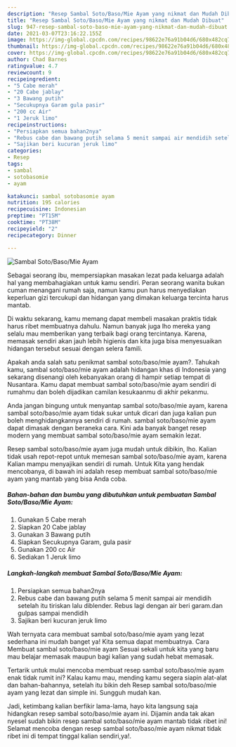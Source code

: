 ```yaml
---
description: "Resep Sambal Soto/Baso/Mie Ayam yang nikmat dan Mudah Dibuat"
title: "Resep Sambal Soto/Baso/Mie Ayam yang nikmat dan Mudah Dibuat"
slug: 947-resep-sambal-soto-baso-mie-ayam-yang-nikmat-dan-mudah-dibuat
date: 2021-03-07T23:16:22.155Z
image: https://img-global.cpcdn.com/recipes/98622e76a91b04d6/680x482cq70/sambal-sotobasomie-ayam-foto-resep-utama.jpg
thumbnail: https://img-global.cpcdn.com/recipes/98622e76a91b04d6/680x482cq70/sambal-sotobasomie-ayam-foto-resep-utama.jpg
cover: https://img-global.cpcdn.com/recipes/98622e76a91b04d6/680x482cq70/sambal-sotobasomie-ayam-foto-resep-utama.jpg
author: Chad Barnes
ratingvalue: 4.7
reviewcount: 9
recipeingredient:
- "5 Cabe merah"
- "20 Cabe jablay"
- "3 Bawang putih"
- "Secukupnya Garam gula pasir"
- "200 cc Air"
- "1 Jeruk limo"
recipeinstructions:
- "Persiapkan semua bahan2nya"
- "Rebus cabe dan bawang putih selama 5 menit sampai air mendidih setelah itu tiriskan lalu diblender. Rebus lagi dengan air beri garam.dan gulpas sampai mendidih"
- "Sajikan beri kucuran jeruk limo"
categories:
- Resep
tags:
- sambal
- sotobasomie
- ayam

katakunci: sambal sotobasomie ayam 
nutrition: 195 calories
recipecuisine: Indonesian
preptime: "PT15M"
cooktime: "PT38M"
recipeyield: "2"
recipecategory: Dinner

---
```



![Sambal Soto/Baso/Mie Ayam](https://img-global.cpcdn.com/recipes/98622e76a91b04d6/680x482cq70/sambal-sotobasomie-ayam-foto-resep-utama.jpg)

Sebagai seorang ibu, mempersiapkan masakan lezat pada keluarga adalah hal yang membahagiakan untuk kamu sendiri. Peran seorang  wanita bukan cuman menangani rumah saja, namun kamu pun harus menyediakan keperluan gizi tercukupi dan hidangan yang dimakan keluarga tercinta harus mantab.

Di waktu  sekarang, kamu memang dapat membeli masakan praktis tidak harus ribet membuatnya dahulu. Namun banyak juga lho mereka yang selalu mau memberikan yang terbaik bagi orang tercintanya. Karena, memasak sendiri akan jauh lebih higienis dan kita juga bisa menyesuaikan hidangan tersebut sesuai dengan selera famili. 



Apakah anda salah satu penikmat sambal soto/baso/mie ayam?. Tahukah kamu, sambal soto/baso/mie ayam adalah hidangan khas di Indonesia yang sekarang disenangi oleh kebanyakan orang di hampir setiap tempat di Nusantara. Kamu dapat membuat sambal soto/baso/mie ayam sendiri di rumahmu dan boleh dijadikan camilan kesukaanmu di akhir pekanmu.

Anda jangan bingung untuk menyantap sambal soto/baso/mie ayam, karena sambal soto/baso/mie ayam tidak sukar untuk dicari dan juga kalian pun boleh menghidangkannya sendiri di rumah. sambal soto/baso/mie ayam dapat dimasak dengan beraneka cara. Kini ada banyak banget resep modern yang membuat sambal soto/baso/mie ayam semakin lezat.

Resep sambal soto/baso/mie ayam juga mudah untuk dibikin, lho. Kalian tidak usah repot-repot untuk memesan sambal soto/baso/mie ayam, karena Kalian mampu menyajikan sendiri di rumah. Untuk Kita yang hendak mencobanya, di bawah ini adalah resep membuat sambal soto/baso/mie ayam yang mantab yang bisa Anda coba.

<!--inarticleads1-->

##### Bahan-bahan dan bumbu yang dibutuhkan untuk pembuatan Sambal Soto/Baso/Mie Ayam:

1. Gunakan 5 Cabe merah
1. Siapkan 20 Cabe jablay
1. Gunakan 3 Bawang putih
1. Siapkan Secukupnya Garam, gula pasir
1. Gunakan 200 cc Air
1. Sediakan 1 Jeruk limo




<!--inarticleads2-->

##### Langkah-langkah membuat Sambal Soto/Baso/Mie Ayam:

1. Persiapkan semua bahan2nya
1. Rebus cabe dan bawang putih selama 5 menit sampai air mendidih setelah itu tiriskan lalu diblender. Rebus lagi dengan air beri garam.dan gulpas sampai mendidih
1. Sajikan beri kucuran jeruk limo




Wah ternyata cara membuat sambal soto/baso/mie ayam yang lezat sederhana ini mudah banget ya! Kita semua dapat membuatnya. Cara Membuat sambal soto/baso/mie ayam Sesuai sekali untuk kita yang baru mau belajar memasak maupun bagi kalian yang sudah hebat memasak.

Tertarik untuk mulai mencoba membuat resep sambal soto/baso/mie ayam enak tidak rumit ini? Kalau kamu mau, mending kamu segera siapin alat-alat dan bahan-bahannya, setelah itu bikin deh Resep sambal soto/baso/mie ayam yang lezat dan simple ini. Sungguh mudah kan. 

Jadi, ketimbang kalian berfikir lama-lama, hayo kita langsung saja hidangkan resep sambal soto/baso/mie ayam ini. Dijamin anda tak akan nyesel sudah bikin resep sambal soto/baso/mie ayam mantab tidak ribet ini! Selamat mencoba dengan resep sambal soto/baso/mie ayam nikmat tidak ribet ini di tempat tinggal kalian sendiri,ya!.

